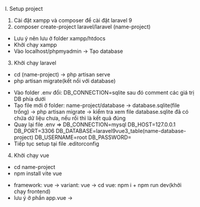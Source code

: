 I. Setup project
1) Cài đặt xampp và composer để cài đặt laravel 9
2) composer create-project laravel/laravel (name-project)
- Lưu ý nên lưu ở folder xampp/htdocs
- Khởi chạy xampp
- Vào localhost/phpmyadmin -> Tạo database 
3) Khởi chạy laravel
- cd (name-project) -> php artisan serve
- php artisan migrate(kết nối với database)
* Vào folder .env đổi: DB_CONNECTION=sqlite sau đó comment các giá trị DB phía dưới
* Tạo file mới ở folder: name-project/database -> database.sqlite(file trống) -> php artisan migrate -> kiểm tra xem file database.sqlite đã có chứa dữ liệu chưa, nếu rồi thì là kết quả đúng
* Quay lại file .env =>
DB_CONNECTION=mysql
DB_HOST=127.0.0.1
DB_PORT=3306
DB_DATABASE=laravel9vue3_table(name-database-project)
DB_USERNAME=root
DB_PASSWORD=
* Tiếp tục setup tại file .editorconfig
4) Khởi chạy vue
- cd name-project
- npm install vite vue
* framework: vue -> variant: vue -> cd vue: npm i + npm run dev(khởi chạy frontend)
* lưu ý ở phần app.vue -> <script setup> là chế độ mặc định lưu lại các import components
- dừng khởi động máy chủ frontend -> npm install -S vuex@next
- New folder: store -> /store/index.js
- update ReadME.md
5) Setup cài đặt css
- cd/name-project/vue -> npm install -D tailwindcss postcss autoprefixer -> npx tailwindcss init -p
- setup tại trang vue/vite 
- npm install @headlessui/vue @heroicons/vue @tailwindcss/forms(lưu ý file tailwind.config.cjs)
6) Setup vue-router
- cd/name-project/vue -> npm install -S vue-router@next